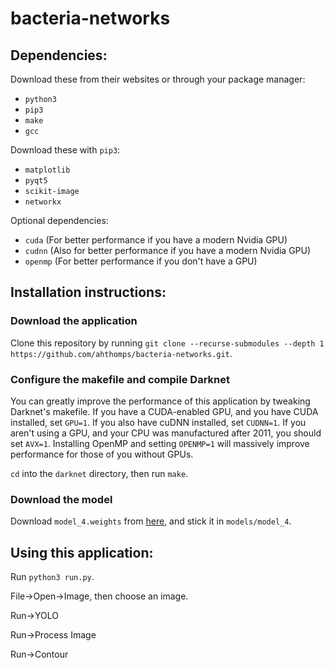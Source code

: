 # bacteria-networks

## Dependencies:

Download these from their websites or through your package manager:
- `python3`
- `pip3`
- `make`
- `gcc`

Download these with `pip3`:
- `matplotlib`
- `pyqt5`
- `scikit-image`
- `networkx`

Optional dependencies:
- `cuda` (For better performance if you have a modern Nvidia GPU)
- `cudnn` (Also for better performance if you have a modern Nvidia GPU)
- `openmp` (For better performance if you don't have a GPU)

## Installation instructions:

### Download the application

Clone this repository by running `git clone --recurse-submodules --depth 1 https://github.com/ahthomps/bacteria-networks.git`.

### Configure the makefile and compile Darknet

You can greatly improve the performance of this application by tweaking Darknet's makefile. If you have a CUDA-enabled GPU, and you have CUDA installed, set `GPU=1`. If you also have cuDNN installed, set `CUDNN=1`. If you aren't using a GPU, and your CPU was manufactured after 2011, you should set `AVX=1`. Installing OpenMP and setting `OPENMP=1` will massively improve performance for those of you without GPUs.

`cd` into the `darknet` directory, then run `make`.

### Download the model

Download `model_4.weights` from [here](https://drive.google.com/drive/folders/1oHpzVVqVL67unqOnrObX49XkeUii3Jg4?usp=sharing), and stick it in `models/model_4`.

## Using this application:

Run `python3 run.py`.

File->Open->Image, then choose an image.

Run->YOLO

Run->Process Image

Run->Contour
